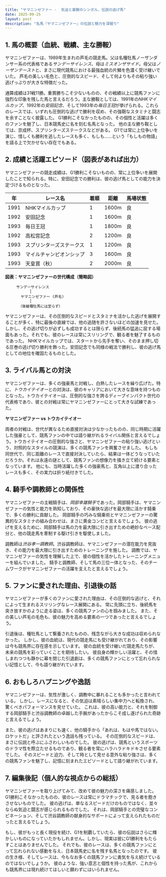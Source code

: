 ```yaml
---
title: "ヤマニンゼファー -  気迫と豪腕のシンボル、伝説の逃げ馬"
date: 2025-09-25
layout: post
description: "名馬『ヤマニンゼファー』の伝説と魅力を深堀り"
---
```


## 1. 馬の概要（血統、戦績、主な勝鞍）

ヤマニンゼファーは、1989年生まれの芦毛の競走馬。父は名種牡馬ノーザンダンサー系の代表格である*サンデーサイレンス*、母は*ミスオンザサイド*。母父は*ノーザンテースト*と、まさに現代競馬における最強血統の片鱗を色濃く受け継いでいた。  芦毛の美しい毛色と、圧倒的なスピード、そして何よりもその粘り強い逃げっぷりが大きな特徴だった。

通算成績は31戦11勝。重賞勝ちこそ少ないものの、その戦績以上に競馬ファンに強烈な印象を残した馬と言えるだろう。主な勝鞍としては、1991年の*NHKマイルカップ*、1992年の*安田記念*、そして1993年の*毎日王冠*が挙げられる。これらのレースでは、いずれも圧倒的な逃げで勝利を収め、その強靭なスタミナと闘志を余すことなく披露した。  G1勝利こそなかったものの、その個性と活躍は多くのファンを魅了し、日本競馬史に名を刻む名馬となった。  他の主な勝ち鞍としては、京成杯、スプリンターズステークスなどがある。  G1では常に上位争いを演じ、惜しくも勝利を逃したレースも多く、もしも……という「もしもの物語」を語る上で欠かせない存在でもある。


## 2. 成績と活躍エピソード（図表があれば出力）

ヤマニンゼファーの競走成績は、G1勝利こそないものの、常に上位争いを展開したことで知られる。特に、安田記念での勝利は、彼の逃げ馬としての能力を決定づけるものとなった。

| 年 | レース名             | 着順 | 距離 | 馬場状態 |
|---|----------------------|-----|-----|---------|
| 1991 | NHKマイルカップ       | 1   | 1600m| 良       |
| 1992 | 安田記念             | 1   | 1600m| 良       |
| 1993 | 毎日王冠             | 1   | 1800m| 良       |
| 1992 | 高松宮記念           | 2   | 1200m| 良       |
| 1993 | スプリンターズステークス | 1   | 1200m| 良       |
| 1993 | マイルチャンピオンシップ | 3   | 1600m| 良       |
| 1993 | 天皇賞（秋）         | 2   | 2000m| 良       |


**図表：ヤマニンゼファーの世代構成（簡略図）**

```
     サンデーサイレンス
           │
       ヤマニンゼファー (芦毛)
           │
      （後継種牡馬には至らず）
```

ヤマニンゼファーは、その圧倒的なスピードとスタミナを活かした逃げを展開することが多く、特に最後の直線では、他の追随を許さないほどの加速を見せた。しかし、その逃げ切りが必ずしも成功するとは限らず、後続馬の猛追に屈する場面もあった。それでも、彼のレースは常にスリリングで、観る者を魅了するものであった。  NHKマイルカップでは、スタートから先手を奪い、そのまま押し切る圧巻の逃げ切り勝利を飾った。安田記念でも同様の戦法で勝利し、彼の逃げ馬としての地位を確固たるものとした。


## 3. ライバル馬との対決

ヤマニンゼファーは、多くの強豪馬と対戦し、白熱したレースを繰り広げた。特に、*トウカイテイオー*との対決は、彼のキャリアにおいて大きな意味を持つものとなった。トウカイテイオーは、圧倒的な強さを誇るディープインパクト世代の代表格であり、彼との対戦は常にヤマニンゼファーにとって大きな試練であった。

**ヤマニンゼファー vs トウカイテイオー**

両者の対戦は、世代が異なるため直接対決は少なかったものの、同じ時期に活躍した強豪として、競馬ファンの中では語り継がれるライバル関係と言えるでしょう。トウカイテイオーの圧倒的な強さと、ヤマニンゼファーの粘り強い逃げという、対照的なスタイルの競演は、多くの競馬ファンを興奮させました。  もしも同世代で、同じ距離のレースで直接対決していたら、結果は一体どうなっていただろうか。それは永遠の謎として、競馬ファンの想像力を掻き立て続ける要素となっています。 他にも、当時活躍した多くの強豪馬と、互角以上に渡り合ったレースも多く、その実力は折り紙付きでした。

## 4. 騎手や調教師との関係性

ヤマニンゼファーの主戦騎手は、*岡部幸雄騎手*であった。岡部騎手は、ヤマニンゼファーの気性と能力を熟知しており、その豪快な逃げを最大限に活かす騎乗で、多くの勝利に貢献した。  岡部騎手の巧みな騎乗術とヤマニンゼファーの驚異的なスタミナの組み合わせは、まさに黄金コンビと言えるでしょう。 彼の逃げを支えるために、岡部騎手は馬の力を最大限に引き出すための絶妙なペース配分と、他の競走馬を牽制する駆け引きを駆使しました。

調教師は*渋谷孝一調教師*。渋谷調教師は、ヤマニンゼファーの潜在能力を見抜き、その能力を最大限に引き出すためのトレーニングを施した。  調教では、ヤマニンゼファーの気性を理解した上で、彼の個性を活かしたトレーニングメニューを組んでいました。  騎手と調教師、そして馬の三位一体となった、そのチームワークがヤマニンゼファーの活躍を支えたと言えるでしょう。


## 5. ファンに愛された理由、引退後の話

ヤマニンゼファーが多くのファンに愛された理由は、その圧倒的な逃げと、それによって生まれるスリリングなレース展開にある。  常に先頭に立ち、後続馬を突き放すかのように走る姿は、多くの競馬ファンの心を掴みました。  また、その美しい芦毛の毛色も、彼の魅力を高める要素の一つであったと言えるでしょう。

引退後は、種牡馬として繋養されたものの、残念ながら大きな成功は収められなかった。  しかし、彼の血統は、現代の競走馬にも受け継がれており、その影響は今も競馬界に存在感を示しています。  彼の血統を受け継いだ競走馬たちが、未来の競馬を彩っていくことを期待したい。  彼自身の輝かしい活躍と、その惜しまれつつも静かに幕を閉じた引退劇は、多くの競馬ファンにとって忘れられない記憶として、今も語り継がれています。


## 6. おもしろハプニングや逸話

ヤマニンゼファーは、気性が激しく、調教中に暴れることも多かったと言われている。  しかし、レースになると、その気迫は素晴らしい集中力へと転換され、驚くべきパフォーマンスを見せていた。  これは、彼の高い能力と、それを制御する岡部騎手と渋谷調教師の卓越した手腕があったからこそ成し遂げられた奇跡と言えるでしょう。

また、彼の逃げはあまりにも速く、他の騎手から「あれは、もはや馬ではない。ロケットだ」と評されたという逸話も残っている。  その圧倒的なスピードは、まさに伝説と呼ぶにふさわしいものでした。  彼の逃げは、競馬というスポーツのドラマ性を際立たせるものであり、観る者を常にハラハラドキドキさせる要素でした。  そのスピードと迫力、そして時として見せる意外な粘り強さは、多くの競馬ファンを魅了し、記憶に刻まれたエピソードとして語り継がれています。


## 7. 編集後記（個人的な視点からの総括）

ヤマニンゼファーを取り上げてみて、改めて彼の魅力の深さを痛感しました。G1勝利こそなかったものの、彼のレースは常にドラマチックで、見る者を飽きさせないものでした。  彼の逃げは、単なるスピードだけのものではなく、並々ならぬ気迫と闘志が感じられるものでした。  それは、岡部騎手との完璧なコンビネーション、そして渋谷調教師の献身的なサポートによって支えられたものだったと言えるでしょう。

もし、彼がもっと長く現役を続け、G1を制覇していたら、彼の伝説はさらに輝かしいものになっていたかもしれません。しかし、現実は彼にG1勝利をもたらすことはありませんでした。  それでも、彼のレースは、多くの競馬ファンにとって忘れられない感動を与え、日本競馬史に名を残す名馬となったのです。  彼の生き様、そしてレースは、今もなお多くの競馬ファンに勇気を与え続けているのではないでしょうか。  彼のような、強い意志と個性を持った馬が、これからも競馬界には現れ続けてほしいと願わずにはいられません。
